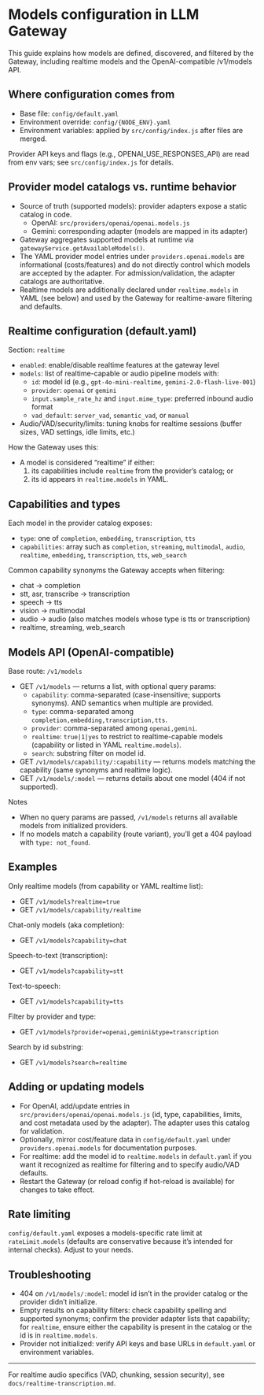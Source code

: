 # Models configuration in LLM Gateway

This guide explains how models are defined, discovered, and filtered by the Gateway, including realtime models and the OpenAI-compatible /v1/models API.

## Where configuration comes from

- Base file: `config/default.yaml`
- Environment override: `config/{NODE_ENV}.yaml`
- Environment variables: applied by `src/config/index.js` after files are merged.

Provider API keys and flags (e.g., OPENAI_USE_RESPONSES_API) are read from env vars; see `src/config/index.js` for details.

## Provider model catalogs vs. runtime behavior

- Source of truth (supported models): provider adapters expose a static catalog in code.
  - OpenAI: `src/providers/openai/openai.models.js`
  - Gemini: corresponding adapter (models are mapped in its adapter)
- Gateway aggregates supported models at runtime via `gatewayService.getAvailableModels()`.
- The YAML provider model entries under `providers.openai.models` are informational (costs/features) and do not directly control which models are accepted by the adapter. For admission/validation, the adapter catalogs are authoritative.
- Realtime models are additionally declared under `realtime.models` in YAML (see below) and used by the Gateway for realtime-aware filtering and defaults.

## Realtime configuration (default.yaml)

Section: `realtime`
- `enabled`: enable/disable realtime features at the gateway level
- `models`: list of realtime-capable or audio pipeline models with:
  - `id`: model id (e.g., `gpt-4o-mini-realtime`, `gemini-2.0-flash-live-001`)
  - `provider`: `openai` or `gemini`
  - `input.sample_rate_hz` and `input.mime_type`: preferred inbound audio format
  - `vad_default`: `server_vad`, `semantic_vad`, or `manual`
- Audio/VAD/security/limits: tuning knobs for realtime sessions (buffer sizes, VAD settings, idle limits, etc.)

How the Gateway uses this:
- A model is considered “realtime” if either:
  1) its capabilities include `realtime` from the provider’s catalog; or
  2) its id appears in `realtime.models` in YAML.

## Capabilities and types

Each model in the provider catalog exposes:
- `type`: one of `completion`, `embedding`, `transcription`, `tts`
- `capabilities`: array such as `completion`, `streaming`, `multimodal`, `audio`, `realtime`, `embedding`, `transcription`, `tts`, `web_search`

Common capability synonyms the Gateway accepts when filtering:
- chat → completion
- stt, asr, transcribe → transcription
- speech → tts
- vision → multimodal
- audio → audio (also matches models whose type is tts or transcription)
- realtime, streaming, web_search

## Models API (OpenAI-compatible)

Base route: `/v1/models`

- GET `/v1/models` — returns a list, with optional query params:
  - `capability`: comma-separated (case-insensitive; supports synonyms). AND semantics when multiple are provided.
  - `type`: comma-separated among `completion,embedding,transcription,tts`.
  - `provider`: comma-separated among `openai,gemini`.
  - `realtime`: `true|1|yes` to restrict to realtime-capable models (capability or listed in YAML `realtime.models`).
  - `search`: substring filter on model id.
- GET `/v1/models/capability/:capability` — returns models matching the capability (same synonyms and realtime logic).
- GET `/v1/models/:model` — returns details about one model (404 if not supported).

Notes
- When no query params are passed, `/v1/models` returns all available models from initialized providers.
- If no models match a capability (route variant), you’ll get a 404 payload with `type: not_found`.

## Examples

Only realtime models (from capability or YAML realtime list):
- GET `/v1/models?realtime=true`
- GET `/v1/models/capability/realtime`

Chat-only models (aka completion):
- GET `/v1/models?capability=chat`

Speech-to-text (transcription):
- GET `/v1/models?capability=stt`

Text-to-speech:
- GET `/v1/models?capability=tts`

Filter by provider and type:
- GET `/v1/models?provider=openai,gemini&type=transcription`

Search by id substring:
- GET `/v1/models?search=realtime`

## Adding or updating models

- For OpenAI, add/update entries in `src/providers/openai/openai.models.js` (id, type, capabilities, limits, and cost metadata used by the adapter). The adapter uses this catalog for validation.
- Optionally, mirror cost/feature data in `config/default.yaml` under `providers.openai.models` for documentation purposes.
- For realtime: add the model id to `realtime.models` in `default.yaml` if you want it recognized as realtime for filtering and to specify audio/VAD defaults.
- Restart the Gateway (or reload config if hot-reload is available) for changes to take effect.

## Rate limiting

`config/default.yaml` exposes a models-specific rate limit at `rateLimit.models` (defaults are conservative because it’s intended for internal checks). Adjust to your needs.

## Troubleshooting

- 404 on `/v1/models/:model`: model id isn’t in the provider catalog or the provider didn’t initialize.
- Empty results on capability filters: check capability spelling and supported synonyms; confirm the provider adapter lists that capability; for `realtime`, ensure either the capability is present in the catalog or the id is in `realtime.models`.
- Provider not initialized: verify API keys and base URLs in `default.yaml` or environment variables.

---

For realtime audio specifics (VAD, chunking, session security), see `docs/realtime-transcription.md`.
